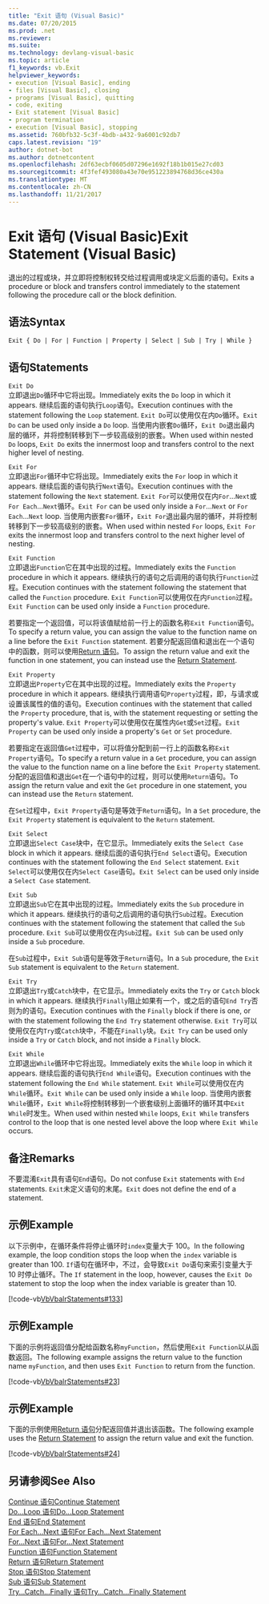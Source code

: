 ```yaml
---
title: "Exit 语句 (Visual Basic)"
ms.date: 07/20/2015
ms.prod: .net
ms.reviewer: 
ms.suite: 
ms.technology: devlang-visual-basic
ms.topic: article
f1_keywords: vb.Exit
helpviewer_keywords:
- execution [Visual Basic], ending
- files [Visual Basic], closing
- programs [Visual Basic], quitting
- code, exiting
- Exit statement [Visual Basic]
- program termination
- execution [Visual Basic], stopping
ms.assetid: 760bfb32-5c3f-4bdb-a432-9a6001c92db7
caps.latest.revision: "19"
author: dotnet-bot
ms.author: dotnetcontent
ms.openlocfilehash: 2df63ecbf0605d07296e1692f18b1b015e27cd03
ms.sourcegitcommit: 4f3fef493080a43e70e951223894768d36ce430a
ms.translationtype: MT
ms.contentlocale: zh-CN
ms.lasthandoff: 11/21/2017
---
```

# <a name="exit-statement-visual-basic"></a><span data-ttu-id="8d659-102">Exit 语句 (Visual Basic)</span><span class="sxs-lookup"><span data-stu-id="8d659-102">Exit Statement (Visual Basic)</span></span>
<span data-ttu-id="8d659-103">退出的过程或块，并立即将控制权转交给过程调用或块定义后面的语句。</span><span class="sxs-lookup"><span data-stu-id="8d659-103">Exits a procedure or block and transfers control immediately to the statement following the procedure call or the block definition.</span></span>  
  
## <a name="syntax"></a><span data-ttu-id="8d659-104">语法</span><span class="sxs-lookup"><span data-stu-id="8d659-104">Syntax</span></span>  
  
```  
Exit { Do | For | Function | Property | Select | Sub | Try | While }  
```  
  
## <a name="statements"></a><span data-ttu-id="8d659-105">语句</span><span class="sxs-lookup"><span data-stu-id="8d659-105">Statements</span></span>  
 `Exit Do`  
 <span data-ttu-id="8d659-106">立即退出`Do`循环中它将出现。</span><span class="sxs-lookup"><span data-stu-id="8d659-106">Immediately exits the `Do` loop in which it appears.</span></span> <span data-ttu-id="8d659-107">继续后面的语句执行`Loop`语句。</span><span class="sxs-lookup"><span data-stu-id="8d659-107">Execution continues with the statement following the `Loop` statement.</span></span> <span data-ttu-id="8d659-108">`Exit Do`可以使用仅在内`Do`循环。</span><span class="sxs-lookup"><span data-stu-id="8d659-108">`Exit Do` can be used only inside a `Do` loop.</span></span> <span data-ttu-id="8d659-109">当使用内嵌套`Do`循环，`Exit Do`退出最内层的循环，并将控制转移到下一步较高级别的嵌套。</span><span class="sxs-lookup"><span data-stu-id="8d659-109">When used within nested `Do` loops, `Exit Do` exits the innermost loop and transfers control to the next higher level of nesting.</span></span>  
  
 `Exit For`  
 <span data-ttu-id="8d659-110">立即退出`For`循环中它将出现。</span><span class="sxs-lookup"><span data-stu-id="8d659-110">Immediately exits the `For` loop in which it appears.</span></span> <span data-ttu-id="8d659-111">继续后面的语句执行`Next`语句。</span><span class="sxs-lookup"><span data-stu-id="8d659-111">Execution continues with the statement following the `Next` statement.</span></span> <span data-ttu-id="8d659-112">`Exit For`可以使用仅在内`For`...`Next`或`For Each`...`Next`循环。</span><span class="sxs-lookup"><span data-stu-id="8d659-112">`Exit For` can be used only inside a `For`...`Next` or `For Each`...`Next` loop.</span></span> <span data-ttu-id="8d659-113">当使用内嵌套`For`循环，`Exit For`退出最内层的循环，并将控制转移到下一步较高级别的嵌套。</span><span class="sxs-lookup"><span data-stu-id="8d659-113">When used within nested `For` loops, `Exit For` exits the innermost loop and transfers control to the next higher level of nesting.</span></span>  
  
 `Exit Function`  
 <span data-ttu-id="8d659-114">立即退出`Function`它在其中出现的过程。</span><span class="sxs-lookup"><span data-stu-id="8d659-114">Immediately exits the `Function` procedure in which it appears.</span></span> <span data-ttu-id="8d659-115">继续执行的语句之后调用的语句执行`Function`过程。</span><span class="sxs-lookup"><span data-stu-id="8d659-115">Execution continues with the statement following the statement that called the `Function` procedure.</span></span> <span data-ttu-id="8d659-116">`Exit Function`可以使用仅在内`Function`过程。</span><span class="sxs-lookup"><span data-stu-id="8d659-116">`Exit Function` can be used only inside a `Function` procedure.</span></span>  
  
 <span data-ttu-id="8d659-117">若要指定一个返回值，可以将该值赋给前一行上的函数名称`Exit Function`语句。</span><span class="sxs-lookup"><span data-stu-id="8d659-117">To specify a return value, you can assign the value to the function name on a line before the `Exit Function` statement.</span></span> <span data-ttu-id="8d659-118">若要分配返回值和退出在一个语句中的函数，则可以使用[Return 语句](../../../visual-basic/language-reference/statements/return-statement.md)。</span><span class="sxs-lookup"><span data-stu-id="8d659-118">To assign the return value and exit the function in one statement, you can instead use the [Return Statement](../../../visual-basic/language-reference/statements/return-statement.md).</span></span>  
  
 `Exit Property`  
 <span data-ttu-id="8d659-119">立即退出`Property`它在其中出现的过程。</span><span class="sxs-lookup"><span data-stu-id="8d659-119">Immediately exits the `Property` procedure in which it appears.</span></span> <span data-ttu-id="8d659-120">继续执行调用语句`Property`过程，即，与请求或设置该属性的值的语句。</span><span class="sxs-lookup"><span data-stu-id="8d659-120">Execution continues with the statement that called the `Property` procedure, that is, with the statement requesting or setting the property's value.</span></span> <span data-ttu-id="8d659-121">`Exit Property`可以使用仅在属性内`Get`或`Set`过程。</span><span class="sxs-lookup"><span data-stu-id="8d659-121">`Exit Property` can be used only inside a property's `Get` or `Set` procedure.</span></span>  
  
 <span data-ttu-id="8d659-122">若要指定在返回值`Get`过程中，可以将值分配到前一行上的函数名称`Exit Property`语句。</span><span class="sxs-lookup"><span data-stu-id="8d659-122">To specify a return value in a `Get` procedure, you can assign the value to the function name on a line before the `Exit Property` statement.</span></span> <span data-ttu-id="8d659-123">分配的返回值和退出`Get`在一个语句中的过程，则可以使用`Return`语句。</span><span class="sxs-lookup"><span data-stu-id="8d659-123">To assign the return value and exit the `Get` procedure in one statement, you can instead use the `Return` statement.</span></span>  
  
 <span data-ttu-id="8d659-124">在`Set`过程中，`Exit Property`语句是等效于`Return`语句。</span><span class="sxs-lookup"><span data-stu-id="8d659-124">In a `Set` procedure, the `Exit Property` statement is equivalent to the `Return` statement.</span></span>  
  
 `Exit Select`  
 <span data-ttu-id="8d659-125">立即退出`Select Case`块中，在它显示。</span><span class="sxs-lookup"><span data-stu-id="8d659-125">Immediately exits the `Select Case` block in which it appears.</span></span> <span data-ttu-id="8d659-126">继续后面的语句执行`End Select`语句。</span><span class="sxs-lookup"><span data-stu-id="8d659-126">Execution continues with the statement following the `End Select` statement.</span></span> <span data-ttu-id="8d659-127">`Exit Select`可以使用仅在内`Select Case`语句。</span><span class="sxs-lookup"><span data-stu-id="8d659-127">`Exit Select` can be used only inside a `Select Case` statement.</span></span>  
  
 `Exit Sub`  
 <span data-ttu-id="8d659-128">立即退出`Sub`它在其中出现的过程。</span><span class="sxs-lookup"><span data-stu-id="8d659-128">Immediately exits the `Sub` procedure in which it appears.</span></span> <span data-ttu-id="8d659-129">继续执行的语句之后调用的语句执行`Sub`过程。</span><span class="sxs-lookup"><span data-stu-id="8d659-129">Execution continues with the statement following the statement that called the `Sub` procedure.</span></span> <span data-ttu-id="8d659-130">`Exit Sub`可以使用仅在内`Sub`过程。</span><span class="sxs-lookup"><span data-stu-id="8d659-130">`Exit Sub` can be used only inside a `Sub` procedure.</span></span>  
  
 <span data-ttu-id="8d659-131">在`Sub`过程中，`Exit Sub`语句是等效于`Return`语句。</span><span class="sxs-lookup"><span data-stu-id="8d659-131">In a `Sub` procedure, the `Exit Sub` statement is equivalent to the `Return` statement.</span></span>  
  
 `Exit Try`  
 <span data-ttu-id="8d659-132">立即退出`Try`或`Catch`块中，在它显示。</span><span class="sxs-lookup"><span data-stu-id="8d659-132">Immediately exits the `Try` or `Catch` block in which it appears.</span></span> <span data-ttu-id="8d659-133">继续执行`Finally`阻止如果有一个，或之后的语句`End Try`否则为的语句。</span><span class="sxs-lookup"><span data-stu-id="8d659-133">Execution continues with the `Finally` block if there is one, or with the statement following the `End Try` statement otherwise.</span></span> <span data-ttu-id="8d659-134">`Exit Try`可以使用仅在内`Try`或`Catch`块中，不能在`Finally`块。</span><span class="sxs-lookup"><span data-stu-id="8d659-134">`Exit Try` can be used only inside a `Try` or `Catch` block, and not inside a `Finally` block.</span></span>  
  
 `Exit While`  
 <span data-ttu-id="8d659-135">立即退出`While`循环中它将出现。</span><span class="sxs-lookup"><span data-stu-id="8d659-135">Immediately exits the `While` loop in which it appears.</span></span> <span data-ttu-id="8d659-136">继续后面的语句执行`End While`语句。</span><span class="sxs-lookup"><span data-stu-id="8d659-136">Execution continues with the statement following the `End While` statement.</span></span> <span data-ttu-id="8d659-137">`Exit While`可以使用仅在内`While`循环。</span><span class="sxs-lookup"><span data-stu-id="8d659-137">`Exit While` can be used only inside a `While` loop.</span></span> <span data-ttu-id="8d659-138">当使用内嵌套`While`循环，`Exit While`将控制转移到一个嵌套级别上面循环的循环其中`Exit While`时发生。</span><span class="sxs-lookup"><span data-stu-id="8d659-138">When used within nested `While` loops, `Exit While` transfers control to the loop that is one nested level above the loop where `Exit While` occurs.</span></span>  
  
## <a name="remarks"></a><span data-ttu-id="8d659-139">备注</span><span class="sxs-lookup"><span data-stu-id="8d659-139">Remarks</span></span>  
 <span data-ttu-id="8d659-140">不要混淆`Exit`具有语句`End`语句。</span><span class="sxs-lookup"><span data-stu-id="8d659-140">Do not confuse `Exit` statements with `End` statements.</span></span> <span data-ttu-id="8d659-141">`Exit`未定义语句的末尾。</span><span class="sxs-lookup"><span data-stu-id="8d659-141">`Exit` does not define the end of a statement.</span></span>  
  
## <a name="example"></a><span data-ttu-id="8d659-142">示例</span><span class="sxs-lookup"><span data-stu-id="8d659-142">Example</span></span>  
 <span data-ttu-id="8d659-143">以下示例中，在循环条件将停止循环时`index`变量大于 100。</span><span class="sxs-lookup"><span data-stu-id="8d659-143">In the following example, the loop condition stops the loop when the `index` variable is greater than 100.</span></span> <span data-ttu-id="8d659-144">`If`语句在循环中，不过，会导致`Exit Do`语句来索引变量大于 10 时停止循环。</span><span class="sxs-lookup"><span data-stu-id="8d659-144">The `If` statement in the loop, however, causes the `Exit Do` statement to stop the loop when the index variable is greater than 10.</span></span>  
  
 [!code-vb[VbVbalrStatements#133](../../../visual-basic/language-reference/error-messages/codesnippet/VisualBasic/exit-statement_1.vb)]  
  
## <a name="example"></a><span data-ttu-id="8d659-145">示例</span><span class="sxs-lookup"><span data-stu-id="8d659-145">Example</span></span>  
 <span data-ttu-id="8d659-146">下面的示例将返回值分配给函数名称`myFunction`，然后使用`Exit Function`以从函数返回。</span><span class="sxs-lookup"><span data-stu-id="8d659-146">The following example assigns the return value to the function name `myFunction`, and then uses `Exit Function` to return from the function.</span></span>  
  
 [!code-vb[VbVbalrStatements#23](../../../visual-basic/language-reference/error-messages/codesnippet/VisualBasic/exit-statement_2.vb)]  
  
## <a name="example"></a><span data-ttu-id="8d659-147">示例</span><span class="sxs-lookup"><span data-stu-id="8d659-147">Example</span></span>  
 <span data-ttu-id="8d659-148">下面的示例使用[Return 语句](../../../visual-basic/language-reference/statements/return-statement.md)分配返回值并退出该函数。</span><span class="sxs-lookup"><span data-stu-id="8d659-148">The following example uses the [Return Statement](../../../visual-basic/language-reference/statements/return-statement.md) to assign the return value and exit the function.</span></span>  
  
 [!code-vb[VbVbalrStatements#24](../../../visual-basic/language-reference/error-messages/codesnippet/VisualBasic/exit-statement_3.vb)]  
  
## <a name="see-also"></a><span data-ttu-id="8d659-149">另请参阅</span><span class="sxs-lookup"><span data-stu-id="8d659-149">See Also</span></span>  
 [<span data-ttu-id="8d659-150">Continue 语句</span><span class="sxs-lookup"><span data-stu-id="8d659-150">Continue Statement</span></span>](../../../visual-basic/language-reference/statements/continue-statement.md)  
 [<span data-ttu-id="8d659-151">Do...Loop 语句</span><span class="sxs-lookup"><span data-stu-id="8d659-151">Do...Loop Statement</span></span>](../../../visual-basic/language-reference/statements/do-loop-statement.md)  
 [<span data-ttu-id="8d659-152">End 语句</span><span class="sxs-lookup"><span data-stu-id="8d659-152">End Statement</span></span>](../../../visual-basic/language-reference/statements/end-statement.md)  
 [<span data-ttu-id="8d659-153">For Each...Next 语句</span><span class="sxs-lookup"><span data-stu-id="8d659-153">For Each...Next Statement</span></span>](../../../visual-basic/language-reference/statements/for-each-next-statement.md)  
 [<span data-ttu-id="8d659-154">For...Next 语句</span><span class="sxs-lookup"><span data-stu-id="8d659-154">For...Next Statement</span></span>](../../../visual-basic/language-reference/statements/for-next-statement.md)  
 [<span data-ttu-id="8d659-155">Function 语句</span><span class="sxs-lookup"><span data-stu-id="8d659-155">Function Statement</span></span>](../../../visual-basic/language-reference/statements/function-statement.md)  
 [<span data-ttu-id="8d659-156">Return 语句</span><span class="sxs-lookup"><span data-stu-id="8d659-156">Return Statement</span></span>](../../../visual-basic/language-reference/statements/return-statement.md)  
 [<span data-ttu-id="8d659-157">Stop 语句</span><span class="sxs-lookup"><span data-stu-id="8d659-157">Stop Statement</span></span>](../../../visual-basic/language-reference/statements/stop-statement.md)  
 [<span data-ttu-id="8d659-158">Sub 语句</span><span class="sxs-lookup"><span data-stu-id="8d659-158">Sub Statement</span></span>](../../../visual-basic/language-reference/statements/sub-statement.md)  
 [<span data-ttu-id="8d659-159">Try...Catch...Finally 语句</span><span class="sxs-lookup"><span data-stu-id="8d659-159">Try...Catch...Finally Statement</span></span>](../../../visual-basic/language-reference/statements/try-catch-finally-statement.md)

